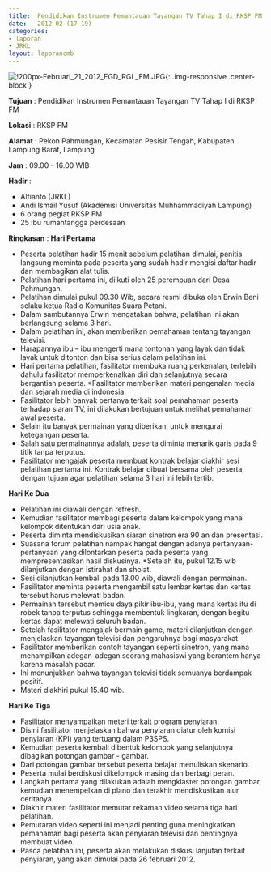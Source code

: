 ```yaml
---	
title: 	Pendidikan Instrumen Pemantauan Tayangan TV Tahap I di RKSP FM
date: 	2012-02-(17-19)
categories:	
- laporan	
- JRKL	
layout: laporancmb	
---	
```


![!200px-Februari_21_2012_FGD_RGL_FM.JPG](/uploads/!200px-Februari_21_2012_FGD_RGL_FM.JPG){: .img-responsive .center-block }

**Tujuan** :	Pendidikan Instrumen Pemantauan Tayangan TV Tahap I di RKSP FM
	
**Lokasi** :	RKSP FM
	
**Alamat** : 	Pekon Pahmungan, Kecamatan Pesisir Tengah, Kabupaten Lampung Barat, Lampung
	
**Jam** :	09.00 - 16.00 WIB
	
**Hadir** :	
*	Alfianto (JRKL)
*	Andi Ismail Yusuf (Akademisi Universitas Muhhammadiyah Lampung)
*	6 orang pegiat RKSP FM
*	25 ibu rumahtangga perdesaan

**Ringkasan** :	
**Hari Pertama**
*	Peserta pelatihan hadir 15 menit sebelum pelatihan dimulai, panitia langsung meminta pada peserta yang sudah hadir mengisi daftar hadir dan membagikan alat tulis.
*	Pelatihan hari pertama ini, diikuti oleh 25 perempuan dari Desa Pahmungan.
*	Pelatihan dimulai pukul 09.30 Wib, secara resmi dibuka oleh Erwin Beni selaku ketua Radio Komunitas Suara Petani.
*	Dalam sambutannya Erwin mengatakan bahwa, pelatihan ini akan berlangsung selama 3 hari.
*	Dalam pelatihan ini, akan memberikan pemahaman tentang tayangan televisi.
*	Harapannya ibu – ibu mengerti mana tontonan yang layak dan tidak layak untuk ditonton dan bisa serius dalam pelatihan ini.
*	Hari pertama pelatihan, fasilitator membuka ruang perkenalan, terlebih dahulu fasilitator memperkenalkan diri dan selanjutnya secara bergantian peserta. *Fasilitator memberikan materi pengenalan media dan sejarah media di indonesia.
*	Fasilitator lebih banyak bertanya terkait soal pemahaman peserta terhadap siaran TV, ini dilakukan bertujuan untuk melihat pemahaman awal peserta.
*	Selain itu banyak permainan yang diberikan, untuk mengurai ketegangan peserta.
*	Salah satu permainannya adalah, peserta diminta menarik garis pada 9 titik tanpa terputus.
*	Fasilitator mengajak peserta membuat kontrak belajar diakhir sesi pelatihan pertama ini. Kontrak belajar dibuat bersama oleh peserta, dengan tujuan agar pelatihan selama 3 hari ini lebih tertib.

**Hari Ke Dua**
*	Pelatihan ini diawali dengan refresh.
*	Kemudian fasilitator membagi peserta dalam kelompok yang mana kelompok ditentukan dari usia anak.
*	Peserta diminta mendiskusikan siaran sinetron era 90 an dan presentasi.
*	Suasana forum pelatihan nampak hangat dengan adanya pertanyaan-pertanyaan yang dilontarkan peserta pada peserta yang mempresentasikan hasil diskusinya. *Setelah itu, pukul 12.15 wib dilanjutkan dengan Istirahat dan sholat.
*	Sesi dilanjutkan kembali pada 13.00 wib, diawali dengan permainan.
*	Fasilitator meminta peserta mengambil satu lembar kertas dan kertas tersebut harus melewati badan.
*	Permainan tersebut memicu daya pikir ibu-ibu, yang mana kertas itu di robek tanpa terputus sehingga membentuk lingkaran, dengan begitu kertas dapat melewati seluruh badan.
*	Setelah fasilitator mengajak bermain game, materi dilanjutkan dengan menjelaskan tayangan televisi dan pengaruhnya bagi masyarakat.
*	Fasilitator memberikan contoh tayangan seperti sinetron, yang mana menampilkan adegan-adegan seorang mahasiswi yang berantem hanya karena masalah pacar.
*	Ini menunjukkan bahwa tayangan televisi tidak semuanya berdampak positif.
*	Materi diakhiri pukul 15.40 wib.

**Hari Ke Tiga**
*	Fasilitator menyampaikan meteri terkait program penyiaran.
*	Disini fasilitator menjelaskan bahwa penyiaran diatur oleh komisi penyiaran (KPI) yang tertuang dalam P3SPS.
*	Kemudian peserta kembali dibentuk kelompok yang selanjutnya dibagikan potongan gambar - gambar.
*	Dari potongan gambar tersebut peserta belajar menuliskan skenario.
*	Peserta mulai berdiskusi dikelompok masing dan berbagi peran.
*	Langkah pertama yang dilakukan adalah mengklaster potongan gambar, kemudian menempelkan di plano dan terakhir mendiskusikan alur ceritanya.
*	Diakhir materi fasilitator memutar rekaman video selama tiga hari pelatihan.
*	Pemutaran video seperti ini menjadi penting guna meningkatkan pemahaman bagi peserta akan penyiaran televisi dan pentingnya membuat video.
*	Pasca pelatihan ini, peserta akan melakukan diskusi lanjutan terkait penyiaran, yang akan dimulai pada 26 februari 2012.


